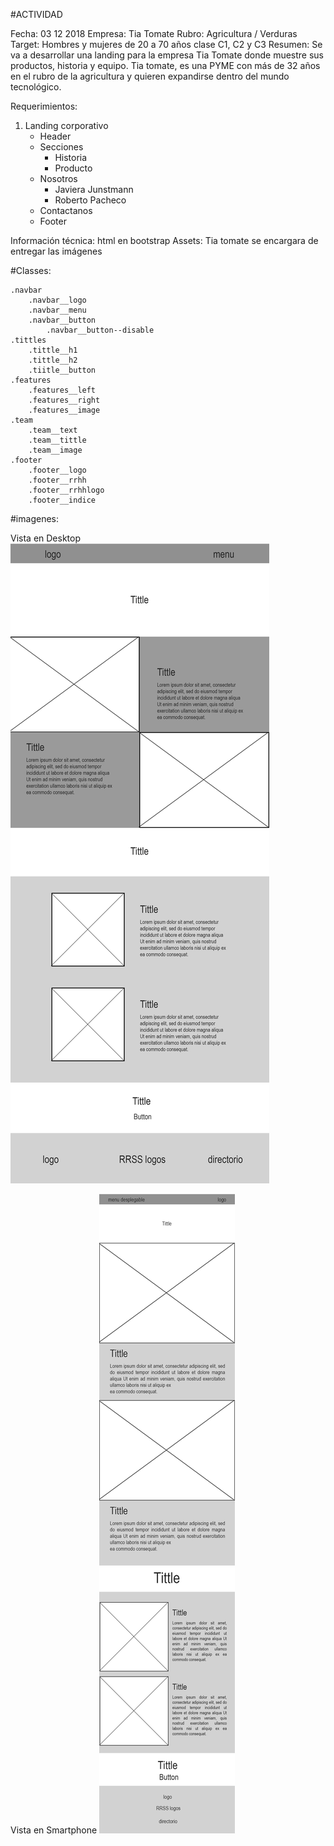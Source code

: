 #ACTIVIDAD

Fecha: 03 12 2018
Empresa: Tia Tomate
Rubro: Agricultura / Verduras
Target: Hombres y mujeres de 20 a 70 años clase C1, C2 y C3
Resumen: Se va a desarrollar una landing para la empresa Tia Tomate donde muestre sus productos, historia y equipo. Tia tomate, es una PYME con más de 32 años en el rubro de la agricultura y quieren expandirse dentro del mundo tecnológico.


Requerimientos:

1.	Landing corporativo
	*	Header
	*	Secciones
		-	Historia
		-	Producto
	*	Nosotros
		-	Javiera Junstmann
		-	Roberto Pacheco
	*	Contactanos
	*	Footer

Información técnica: html en bootstrap
Assets: Tia tomate se encargara de entregar las imágenes

#Classes:
~~~~
.navbar
	.navbar__logo
	.navbar__menu
	.navbar__button
		.navbar__button--disable
.tittles
	.tittle__h1
	.tittle__h2
	.tiitle__button
.features
	.features__left
	.features__right
	.features__image
.team
	.team__text
	.team__tittle
	.team__image
.footer
	.footer__logo
	.footer__rrhh
	.footer__rrhhlogo
	.footer__indice
~~~~
#imagenes:

Vista en Desktop
![Alt text](draft/tiatomate-desktop.jpg?raw=true "Versión Desktop")

Vista en Smartphone
![Alt text](draft/tiatomate-mobil.jpg?raw=true "Versión Desktop")